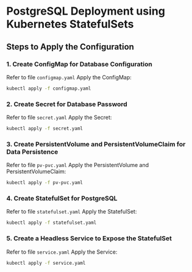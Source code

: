 # PostgreSQL Deployment using Kubernetes StatefulSets

## Steps to Apply the Configuration

### 1. Create ConfigMap for Database Configuration

Refer to file `configmap.yaml`
Apply the ConfigMap:

```sh
kubectl apply -f configmap.yaml
```

### 2. Create Secret for Database Password

Refer to file `secret.yaml`
Apply the Secret:

```sh
kubectl apply -f secret.yaml
```

### 3. Create PersistentVolume and PersistentVolumeClaim for Data Persistence

Refer to file `pv-pvc.yaml`
Apply the PersistentVolume and PersistentVolumeClaim:

```sh
kubectl apply -f pv-pvc.yaml
```

### 4. Create StatefulSet for PostgreSQL

Refer to file `statefulset.yaml`
Apply the StatefulSet:

```sh
kubectl apply -f statefulset.yaml
```

### 5. Create a Headless Service to Expose the StatefulSet

Refer to file `service.yaml`
Apply the Service:

```sh
kubectl apply -f service.yaml
```
